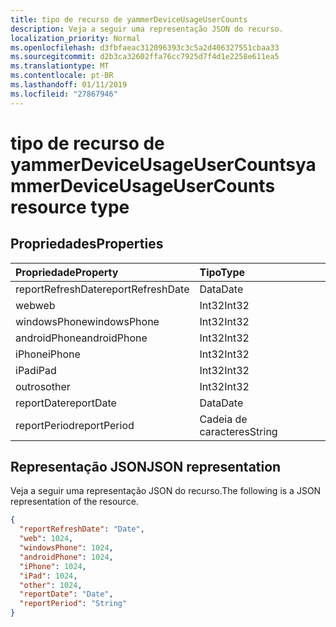 ```yaml
---
title: tipo de recurso de yammerDeviceUsageUserCounts
description: Veja a seguir uma representação JSON do recurso.
localization_priority: Normal
ms.openlocfilehash: d3fbfaeac312096393c3c5a2d406327551cbaa33
ms.sourcegitcommit: d2b3ca32602ffa76cc7925d7f4d1e2258e611ea5
ms.translationtype: MT
ms.contentlocale: pt-BR
ms.lasthandoff: 01/11/2019
ms.locfileid: "27867946"
---
```

# <a name="yammerdeviceusageusercounts-resource-type"></a><span data-ttu-id="160e2-103">tipo de recurso de yammerDeviceUsageUserCounts</span><span class="sxs-lookup"><span data-stu-id="160e2-103">yammerDeviceUsageUserCounts resource type</span></span>

## <a name="properties"></a><span data-ttu-id="160e2-104">Propriedades</span><span class="sxs-lookup"><span data-stu-id="160e2-104">Properties</span></span>

| <span data-ttu-id="160e2-105">Propriedade</span><span class="sxs-lookup"><span data-stu-id="160e2-105">Property</span></span>          | <span data-ttu-id="160e2-106">Tipo</span><span class="sxs-lookup"><span data-stu-id="160e2-106">Type</span></span>   |
| :---------------- | :----- |
| <span data-ttu-id="160e2-107">reportRefreshDate</span><span class="sxs-lookup"><span data-stu-id="160e2-107">reportRefreshDate</span></span> | <span data-ttu-id="160e2-108">Data</span><span class="sxs-lookup"><span data-stu-id="160e2-108">Date</span></span>   |
| <span data-ttu-id="160e2-109">web</span><span class="sxs-lookup"><span data-stu-id="160e2-109">web</span></span>               | <span data-ttu-id="160e2-110">Int32</span><span class="sxs-lookup"><span data-stu-id="160e2-110">Int32</span></span>  |
| <span data-ttu-id="160e2-111">windowsPhone</span><span class="sxs-lookup"><span data-stu-id="160e2-111">windowsPhone</span></span>      | <span data-ttu-id="160e2-112">Int32</span><span class="sxs-lookup"><span data-stu-id="160e2-112">Int32</span></span>  |
| <span data-ttu-id="160e2-113">androidPhone</span><span class="sxs-lookup"><span data-stu-id="160e2-113">androidPhone</span></span>      | <span data-ttu-id="160e2-114">Int32</span><span class="sxs-lookup"><span data-stu-id="160e2-114">Int32</span></span>  |
| <span data-ttu-id="160e2-115">iPhone</span><span class="sxs-lookup"><span data-stu-id="160e2-115">iPhone</span></span>            | <span data-ttu-id="160e2-116">Int32</span><span class="sxs-lookup"><span data-stu-id="160e2-116">Int32</span></span>  |
| <span data-ttu-id="160e2-117">iPad</span><span class="sxs-lookup"><span data-stu-id="160e2-117">iPad</span></span>              | <span data-ttu-id="160e2-118">Int32</span><span class="sxs-lookup"><span data-stu-id="160e2-118">Int32</span></span>  |
| <span data-ttu-id="160e2-119">outros</span><span class="sxs-lookup"><span data-stu-id="160e2-119">other</span></span>             | <span data-ttu-id="160e2-120">Int32</span><span class="sxs-lookup"><span data-stu-id="160e2-120">Int32</span></span>  |
| <span data-ttu-id="160e2-121">reportDate</span><span class="sxs-lookup"><span data-stu-id="160e2-121">reportDate</span></span>        | <span data-ttu-id="160e2-122">Data</span><span class="sxs-lookup"><span data-stu-id="160e2-122">Date</span></span>   |
| <span data-ttu-id="160e2-123">reportPeriod</span><span class="sxs-lookup"><span data-stu-id="160e2-123">reportPeriod</span></span>      | <span data-ttu-id="160e2-124">Cadeia de caracteres</span><span class="sxs-lookup"><span data-stu-id="160e2-124">String</span></span> |

## <a name="json-representation"></a><span data-ttu-id="160e2-125">Representação JSON</span><span class="sxs-lookup"><span data-stu-id="160e2-125">JSON representation</span></span>

<span data-ttu-id="160e2-126">Veja a seguir uma representação JSON do recurso.</span><span class="sxs-lookup"><span data-stu-id="160e2-126">The following is a JSON representation of the resource.</span></span>

<!-- {
  "blockType": "resource",
  "@odata.type": "microsoft.graph.yammerDeviceUsageUserCounts"
} -->

```json
{
  "reportRefreshDate": "Date", 
  "web": 1024, 
  "windowsPhone": 1024, 
  "androidPhone": 1024, 
  "iPhone": 1024, 
  "iPad": 1024, 
  "other": 1024, 
  "reportDate": "Date", 
  "reportPeriod": "String"
}
```
